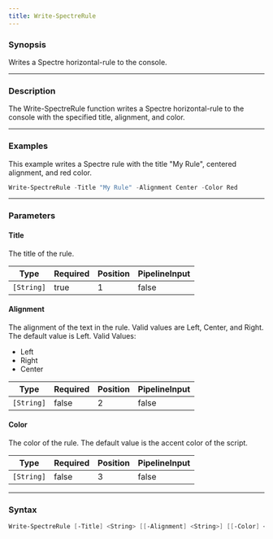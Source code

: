 ```yaml
---
title: Write-SpectreRule
---
```




### Synopsis
Writes a Spectre horizontal-rule to the console.

---

### Description

The Write-SpectreRule function writes a Spectre horizontal-rule to the console with the specified title, alignment, and color.

---

### Examples
This example writes a Spectre rule with the title "My Rule", centered alignment, and red color.

```powershell
Write-SpectreRule -Title "My Rule" -Alignment Center -Color Red
```

---

### Parameters
#### **Title**
The title of the rule.

|Type      |Required|Position|PipelineInput|
|----------|--------|--------|-------------|
|`[String]`|true    |1       |false        |

#### **Alignment**
The alignment of the text in the rule. Valid values are Left, Center, and Right. The default value is Left.
Valid Values:

* Left
* Right
* Center

|Type      |Required|Position|PipelineInput|
|----------|--------|--------|-------------|
|`[String]`|false   |2       |false        |

#### **Color**
The color of the rule. The default value is the accent color of the script.

|Type      |Required|Position|PipelineInput|
|----------|--------|--------|-------------|
|`[String]`|false   |3       |false        |

---

### Syntax
```powershell
Write-SpectreRule [-Title] <String> [[-Alignment] <String>] [[-Color] <String>] [<CommonParameters>]
```


